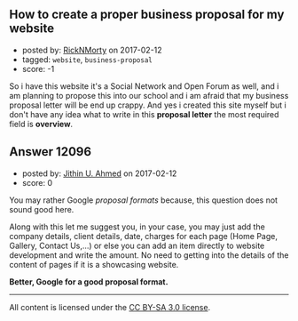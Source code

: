 ## How to create a proper business proposal for my website

- posted by: [RickNMorty](https://stackexchange.com/users/9846155/ricknmorty) on 2017-02-12
- tagged: `website`, `business-proposal`
- score: -1

<p>So i have this website it's a Social Network and Open Forum as well, and i am planning to propose this into our school and i am afraid that my business proposal letter will be end up crappy. And yes i created this site myself but i don't have any idea what to write in this <strong>proposal letter</strong> the most required field is <strong>overview</strong>.</p>



## Answer 12096

- posted by: [Jithin U. Ahmed](https://stackexchange.com/users/3244972/jithin-u-ahmed) on 2017-02-12
- score: 0

<p>You may rather Google <em>proposal formats</em> because, this question does not sound good here.</p>

<p>Along with this let me suggest you, in your case, you may just add the company details, client details, date, charges for each page (Home Page, Gallery, Contact Us,...) or else you can add an item directly to website development and write the amount. No need to getting into the details of the content of pages if it is a showcasing website.</p>

<p><strong>Better, Google for a good proposal format.</strong></p>




---

All content is licensed under the [CC BY-SA 3.0 license](https://creativecommons.org/licenses/by-sa/3.0/).
